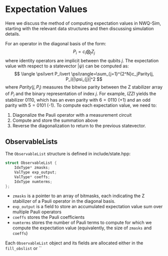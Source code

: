 # Expectation Values
Here we discuss the method of computing expectation values in NWQ-Sim, starting with the relevant data structures and then discussing simulation details.

For an operator in the diagonal basis of the form:
$$
P_i=c_i\bigotimes_{j}Z_j
$$
where identity operators are implicit between the qubits $j$. The expectation value with respect to a statevector $\vert \psi\rangle$ can be computed as:
$$
\langle \psi\vert P_i\vert \psi\rangle=\sum_{j=1}^{2^N}c_jParity(j, P_i)|\psi_{j}|^2
$$
where $Parity(j, P_i)$ measures the bitwise parity between the Z stabilizer array of $P_i$ and the binary representation of index $j$. For example, $IZZI$ yields the stabilizer $0110$, which has an even parity with $6=0110$ (+1) and an odd parity with $5=0101$ (-1). To compute each expectation value, we need to: 
1. Diagonalize the Pauli operator with a measurement circuit
2. Compute and store the summation above
3. Reverse the diagonalization to return to the previous statevector.


## ObservableLists
The `ObservableList` structure is defined in include/state.hpp:
```c++
struct ObservableList {
    IdxType* zmasks;
    ValType exp_output;
    ValType* coeffs;
    IdxType numterms;
};
```
- `zmasks` is a pointer to an array of bitmasks, each indicating the Z stabilizer of a Pauli operator in the diagonal basis.
- `exp_output` is a field to store an accumulated expectation value sum over multiple Pauli operators
- `coeffs` stores the Pauli coefficients
- `numterms` stores the number of Pauli terms to compute for which we compute the expectation value (equivalently, the size of `zmasks` and `coeffs`)

Each `ObservableList` object and its fields are allocated either in the `fill_obslist` or ``